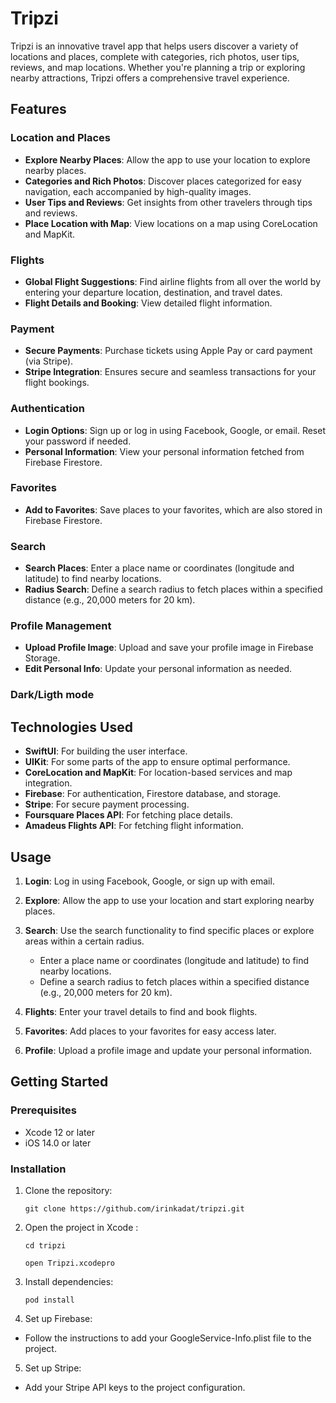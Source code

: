 # Tripzi

Tripzi is an innovative travel app that helps users discover a variety of locations and places, complete with categories, rich photos, user tips, reviews, and map locations. Whether you're planning a trip or exploring nearby attractions, Tripzi offers a comprehensive travel experience.

## Features

### Location and Places
- **Explore Nearby Places**: Allow the app to use your location to explore nearby places.
- **Categories and Rich Photos**: Discover places categorized for easy navigation, each accompanied by high-quality images.
- **User Tips and Reviews**: Get insights from other travelers through tips and reviews.
- **Place Location with Map**: View locations on a map using CoreLocation and MapKit.

### Flights
- **Global Flight Suggestions**: Find airline flights from all over the world by entering your departure location, destination, and travel dates.
- **Flight Details and Booking**: View detailed flight information.

### Payment
- **Secure Payments**: Purchase tickets using Apple Pay or card payment (via Stripe).
- **Stripe Integration**: Ensures secure and seamless transactions for your flight bookings.

### Authentication
- **Login Options**: Sign up or log in using Facebook, Google, or email. Reset your password if needed.
- **Personal Information**: View your personal information fetched from Firebase Firestore.

### Favorites
- **Add to Favorites**: Save places to your favorites, which are also stored in Firebase Firestore.

### Search
- **Search Places**: Enter a place name or coordinates (longitude and latitude) to find nearby locations.
- **Radius Search**: Define a search radius to fetch places within a specified distance (e.g., 20,000 meters for 20 km).

### Profile Management
- **Upload Profile Image**: Upload and save your profile image in Firebase Storage.
- **Edit Personal Info**: Update your personal information as needed.
  
### Dark/Ligth mode

## Technologies Used
- **SwiftUI**: For building the user interface.
- **UIKit**: For some parts of the app to ensure optimal performance.
- **CoreLocation and MapKit**: For location-based services and map integration.
- **Firebase**: For authentication, Firestore database, and storage.
- **Stripe**: For secure payment processing.
- **Foursquare Places API**: For fetching place details.
- **Amadeus Flights API**: For fetching flight information.

## Usage

1. **Login**: Log in using Facebook, Google, or sign up with email.

2. **Explore**: Allow the app to use your location and start exploring nearby places.

3. **Search**: Use the search functionality to find specific places or explore areas within a certain radius.

   - Enter a place name or coordinates (longitude and latitude) to find nearby locations.
   - Define a search radius to fetch places within a specified distance (e.g., 20,000 meters for 20 km).

4. **Flights**: Enter your travel details to find and book flights.

5. **Favorites**: Add places to your favorites for easy access later.

6. **Profile**: Upload a profile image and update your personal information.


## Getting Started

### Prerequisites
- Xcode 12 or later
- iOS 14.0 or later

### Installation
1. Clone the repository:
   ```
   git clone https://github.com/irinkadat/tripzi.git
    ```
2. Open the project in Xcode :
   ```
   cd tripzi
   
   open Tripzi.xcodepro
   ```
3. Install dependencies:
   ```
   pod install
   ```
4. Set up Firebase:
- Follow the instructions to add your GoogleService-Info.plist file to the project.

5. Set up Stripe:
- Add your Stripe API keys to the project configuration.


